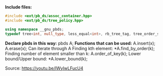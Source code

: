 **Include files:**
```cpp
#include <ext/pb_ds/assoc_container.hpp>
#include <ext/pb_ds/tree_policy.hpp>
```
```cpp
using namespace __gnu_pbds;
typedef tree<int, null_type, less_equal<int>, rb_tree_tag, tree_order_statistics_node_update> pbds;// declaration
```
**Declare pbds in this way:** pbds A;
**Functions that can be used:**
A.insert(x);
A.erase(x);
Can iterate through A
Finding kth element: *A.find_by_order(k);
Finding number of element smaller than k: A.order_of_key(k);
Lower bound/Upper bound: *A.lower_bound(k);

Source: https://youtu.be/IWyIwLFucU4
